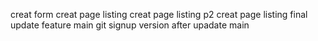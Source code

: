 creat form
creat page listing
creat page listing p2
creat page listing final
update feature main
git signup version after upadate main
